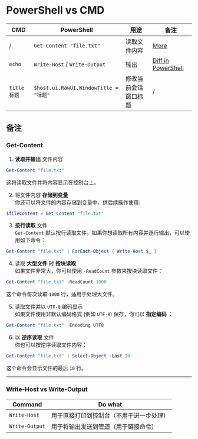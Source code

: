 # PowerShell vs CMD

| CMD | PowerShell | 用途 | 备注 |
|-----|-----|-----|-----|
| / | `Get-Content "file.txt"` | 读取文件内容 | [More](#Get-Content) |
| `echo` | `Write-Host` / `Write-Output` | 输出 | [Diff in PowerShell](#echo) |
| `title 标题` | `$host.ui.RawUI.WindowTitle = "标题"` | 修改当前会话窗口标题 | / |

## 备注
### Get-Content
1. **读取并输出** 文件内容  

```powershell
Get-Content "file.txt"
```
这将读取文件并将内容显示在控制台上。  

2. 将文件内容 **存储到变量**  
你还可以将文件的内容存储到变量中，供后续操作使用:  

```powershell
$fileContent = Get-Content "file.txt"
```

3. **按行读取** 文件  
`Get-Content` 默认按行读取文件。如果你想读取所有内容并逐行输出，可以使用如下命令：  

```powershell
Get-Content "file.txt" | ForEach-Object { Write-Host $_ }
```

4. 读取 **大型文件** 时 **按块读取**  
如果文件非常大，你可以使用 `-ReadCount` 参数来按块读取文件：  

```powershell
Get-Content "file.txt" -ReadCount 1000
```

这个命令每次读取 `1000` 行，适用于处理大文件。  

5. 读取文件并以 `UTF-8` 编码显示  
如果文件使用非默认编码格式 (例如 `UTF-8`) 保存，你可以 **指定编码** ：  

```powershell
Get-Content "file.txt" -Encoding UTF8
```

6. 以 **逆序读取** 文件  
你也可以按逆序读取文件内容：  

```powershell
Get-Content "file.txt" | Select-Object -Last 10
```

这个命令会显示文件的最后 `10` 行。  

---

<h3 id="echo">Write-Host vs Write-Output</h3>

| Command | Do what |
|-----|-----|
| `Write-Host` | 用于直接打印到控制台（不用于进一步处理） |
| `Write-Output` | 用于将输出发送到管道（用于链接命令） |

